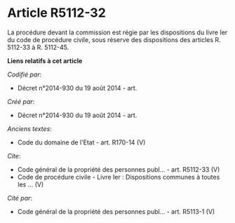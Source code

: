 # Article R5112-32

La procédure devant la commission est régie par les dispositions du livre Ier du code de procédure civile, sous réserve des
dispositions des articles R. 5112-33 à R. 5112-45.

**Liens relatifs à cet article**

_Codifié par_:

  - Décret n°2014-930 du 19 août 2014 - art.

_Créé par_:

  - Décret n°2014-930 du 19 août 2014 - art.

_Anciens textes_:

  - Code du domaine de l'Etat - art. R170-14 (V)

_Cite_:

  - Code général de la propriété des personnes publ... - art. R5112-33 (V)
  - Code de procédure civile -  Livre Ier : Dispositions communes à toutes les ... (V)

_Cité par_:

  - Code général de la propriété des personnes publ... - art. R5113-1 (V)
